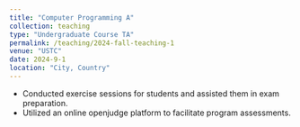 ```yaml
---
title: "Computer Programming A"
collection: teaching
type: "Undergraduate Course TA"
permalink: /teaching/2024-fall-teaching-1
venue: "USTC"
date: 2024-9-1
location: "City, Country"
---
```


- Conducted exercise sessions for students and assisted them in exam preparation.
- Utilized an online openjudge platform to facilitate program assessments.